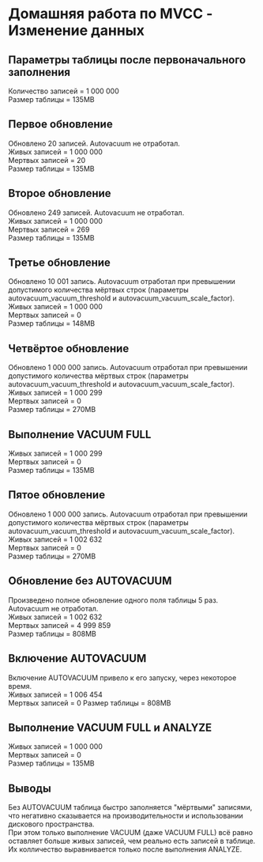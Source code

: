 # Домашняя работа по MVCC - Изменение данных

## Параметры таблицы после первоначального заполнения
Количество записей = 1 000 000  
Размер таблицы = 135MB  

## Первое обновление
Обновлено 20 записей. Autovacuum не отработал.  
Живых записей = 1 000 000  
Мертвых записей = 20  
Размер таблицы = 135MB  

## Второе обновление
Обновлено 249 записей. Autovacuum не отработал.  
Живых записей = 1 000 000  
Мертвых записей = 269  
Размер таблицы = 135MB  

## Третье обновление
Обновлено 10 001 запись. Autovacuum отработал при превышении допустимого количества мёртвых строк (параметры autovacuum_vacuum_threshold и autovacuum_vacuum_scale_factor).  
Живых записей = 1 000 000  
Мертвых записей = 0  
Размер таблицы = 148MB  

## Четвёртое обновление
Обновлено 1 000 000 запись. Autovacuum отработал при превышении допустимого количества мёртвых строк (параметры autovacuum_vacuum_threshold и autovacuum_vacuum_scale_factor).  
Живых записей = 1 000 299  
Мертвых записей = 0  
Размер таблицы = 270MB  

## Выполнение VACUUM FULL
Живых записей = 1 000 299  
Мертвых записей = 0  
Размер таблицы = 135MB  

## Пятое обновление
Обновлено 1 000 000 запись. Autovacuum отработал при превышении допустимого количества мёртвых строк (параметры autovacuum_vacuum_threshold и autovacuum_vacuum_scale_factor).  
Живых записей = 1 002 632  
Мертвых записей = 0  
Размер таблицы = 270MB  

## Обновление без AUTOVACUUM
Произведено полное обновление одного поля таблицы 5 раз. Autovacuum не отработал.  
Живых записей = 1 002 632  
Мертвых записей = 4 999 859  
Размер таблицы = 808MB  

## Включение AUTOVACUUM
Включение AUTOVACUUM привело к его запуску, через некоторое время.  
Живых записей = 1 006 454  
Мертвых записей = 0
Размер таблицы = 808MB  

## Выполнение VACUUM FULL и ANALYZE
Живых записей = 1 000 000  
Мертвых записей = 0  
Размер таблицы = 135MB

## Выводы
Без AUTOVACUUM таблица быстро заполняется "мёртвыми" записями, что негативно сказывается на производительности и использовании дискового пространства.  
При этом только выполнение VACUUM (даже VACUUM FULL) всё равно оставляет больше живых записей, чем реально есть записей в таблице.  
Их колличество выравнивается только после выполнения ANALYZE.